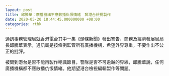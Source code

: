 ```yaml
---
layout: post
title: 邱騰華：廣播機構不應散播仇恨情緒　冀港台檢視製作
date: 2020-05-20 18:44:45.000000000 +08:00
categories: rthk
---
```


通訊事務管理局就香港電台其中一集《頭條新聞》發出警告，商務及經濟發展局局長邱騰華表示，通訊局是按條例監管所有廣播機構，希望外界尊重，不要作出不公正的批評。

被問到港台是否不能再製作嘲諷節目，警隊是否不可逾越的界線，邱騰華說，任何廣播機構都不應散播仇恨情緒。他期望港台檢視編輯製作等問題。
